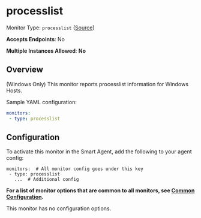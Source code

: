 <!--- GENERATED BY gomplate from scripts/docs/templates/monitor-page.md.tmpl --->

# processlist

Monitor Type: `processlist` ([Source](https://github.com/signalfx/signalfx-agent/tree/master/internal/monitors/processlist))

**Accepts Endpoints**: No

**Multiple Instances Allowed**: **No**

## Overview

(Windows Only) This monitor reports processlist
information for Windows Hosts.

Sample YAML configuration:

```yaml
monitors:
 - type: processlist
```


## Configuration

To activate this monitor in the Smart Agent, add the following to your
agent config:

```
monitors:  # All monitor config goes under this key
 - type: processlist
   ...  # Additional config
```

**For a list of monitor options that are common to all monitors, see [Common
Configuration](../monitor-config.md#common-configuration).**


This monitor has no configuration options.


